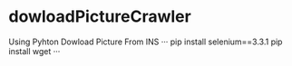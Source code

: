 # dowloadPictureCrawler
Using Pyhton Dowload Picture From INS 
···
pip install selenium==3.3.1
pip install wget
···

